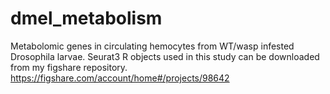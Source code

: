 # dmel_metabolism

Metabolomic genes in circulating hemocytes from WT/wasp infested Drosophila larvae.
Seurat3 R objects used in this study can be downloaded from my figshare repository.
https://figshare.com/account/home#/projects/98642
